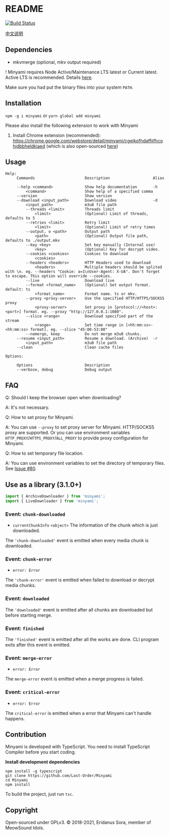 # README

[![Build Status](https://github.com/Last-Order/Minyami/workflows/Node%20CI/badge.svg)](https://github.com/Last-Order/Minyami/actions)

[中文说明](readme.zh-cn.md)

## Dependencies

-   mkvmerge (optional, mkv output required)

! Minyami requires Node Active/Maintenance LTS latest or Current latest. Active LTS is recommended. Details [here](https://nodejs.org/en/about/releases/).

Make sure you had put the binary files into your system `PATH`.

## Installation

`npm -g i minyami` or `yarn global add minyami`

Please also install the following extension to work with Minyami

1. Install Chrome extension (recommended): https://chrome.google.com/webstore/detail/minyami/cgejkofhdaffiifhcohjdbbheldkiaed (which is also open-sourced [here](https://github.com/Last-Order/Minyami-chrome-extension))

## Usage

```
Help:
     Commands                      Description                   Alias

     --help <command>              Show help documentation       -h
         <command>                 Show help of a specified comma
     --version                     Show version
     --download <input_path>       Download video                -d
         <input_path>              m3u8 file path
         --threads <limit>         Threads limit
             <limit>               (Optional) Limit of threads, defaults to 5
         --retries <limit>         Retry limit
             <limit>               (Optional) Limit of retry times
         --output, o <path>        Output path
             <path>                (Optional) Output file path, defaults to ./output.mkv
         --key <key>               Set key manually (Internal use)
             <key>                 (Optional) Key for decrypt video.
         --cookies <cookies>       Cookies to download
             <cookies>
         --headers <headers>       HTTP Headers used to download
             <headers>             Multiple headers should be splited with \n. eg. --headers "Cookie: a=1\nUser-Agent: X-UA". Don't forget to escape. This option will override --cookies.
         --live                    Download live
         --format <format_name>    (Optional) Set output format. default: ts
             <format_name>         Format name. ts or mkv.
         --proxy <proxy-server>    Use the specified HTTP/HTTPS/SOCKS5 proxy
             <proxy-server>        Set proxy in [protocol://<host>:<port>] format. eg. --proxy "http://127.0.0.1:1080".
         --slice <range>           Download specified part of the stream
             <range>               Set time range in [<hh:mm:ss>-<hh:mm:ss> format]. eg. --slice "45:00-53:00"
         --nomerge, keep           Do not merge m3u8 chunks.
     --resume <input_path>         Resume a download. (Archive)  -r
         <input_path>              m3u8 file path
     --clean                       Clean cache files

Options:

     Options                       Description
     --verbose, debug              Debug output

```

## FAQ

Q: Should I keep the browser open when downloading?

A: It's not necessary.

Q: How to set proxy for Minyami.

A: You can use `--proxy` to set proxy server for Minyami. HTTP/SOCKS5 proxy are supported. Or you can use environment variables `HTTP_PROXY`/`HTTPS_PROXY`/`ALL_PROXY` to provide proxy configuration for Minyami.

Q: How to set temporary file location.

A: You can use environment variables to set the directory of temporary files. See [Issue #80](https://github.com/Last-Order/Minyami/issues/80#issuecomment-869132412).

## Use as a library (3.1.0+)

```TypeScript
import { ArchiveDownloader } from 'minyami';
import { LiveDownloader } from 'minyami';
```

### Event: `chunk-downloaded`

-   `currentChunkInfo` `<object>` The information of the chunk which is just downloaded.

The `'chunk-downloaded'` event is emitted when every media chunk is downloaded.

### Event: `chunk-error`

-    `error: Error` 

The `'chunk-error'` event is emitted when failed to download or decrypt media chunks.

### Event: `downloaded`

The `'downloaded'` event is emitted after all chunks are downloaded but before starting merge.

### Event: `finished`

The `'finished'` event is emitted after all the works are done. CLI program exits after this event is emitted.

### Event: `merge-error`

- `error: Error` 

The `merge-error` event is emitted when a merge progress is failed.

### Event: `critical-error`

- `error: Error` 

The `critical-error` is emitted when a error that Minyami can't handle happens.

## Contribution

Minyami is developed with TypeScript. You need to install TypeScript Compiler before you start coding.

**Install development dependencies**

```
npm install -g typescript
git clone https://github.com/Last-Order/Minyami
cd Minyami
npm install
```

To build the project, just run `tsc`.

## Copyright

Open-sourced under GPLv3. © 2018-2021, Eridanus Sora, member of MeowSound Idols.

